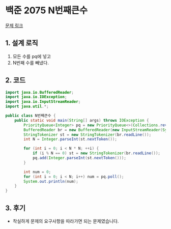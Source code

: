 # 백준 2075 N번째큰수

[문제 링크](https://www.acmicpc.net/problem/2075)

## 1. 설계 로직

1. 모든 수를 pq에 넣고
2. N번째 수를 빼냈다.

## 2. 코드

```java
import java.io.BufferedReader;
import java.io.IOException;
import java.io.InputStreamReader;
import java.util.*;

public class N번째큰수 {
    public static void main(String[] args) throws IOException {
        PriorityQueue<Integer> pq = new PriorityQueue<>(Collections.reverseOrder());
        BufferedReader br = new BufferedReader(new InputStreamReader(System.in));
        StringTokenizer st = new StringTokenizer(br.readLine());
        int N = Integer.parseInt(st.nextToken());

        for (int i = 0; i < N * N; ++i) {
            if (i % N == 0) st = new StringTokenizer(br.readLine());
            pq.add(Integer.parseInt(st.nextToken()));
        }

        int num = 0;
        for (int i = 0; i < N; i++) num = pq.poll();
        System.out.println(num);
    }
}

```

## 3. 후기

- 착실하게 문제의 요구사항을 따라가면 되는 문제였습니다.

